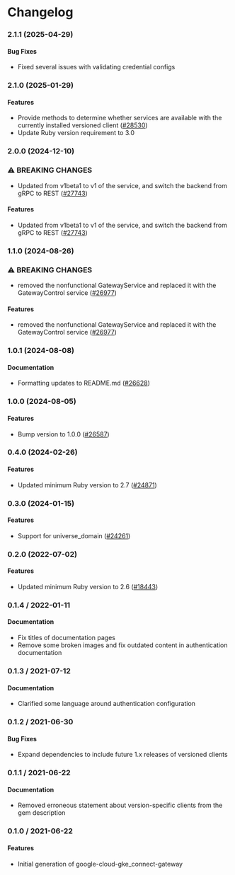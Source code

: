 # Changelog

### 2.1.1 (2025-04-29)

#### Bug Fixes

* Fixed several issues with validating credential configs 

### 2.1.0 (2025-01-29)

#### Features

* Provide methods to determine whether services are available with the currently installed versioned client ([#28530](https://github.com/googleapis/google-cloud-ruby/issues/28530)) 
* Update Ruby version requirement to 3.0 

### 2.0.0 (2024-12-10)

### ⚠ BREAKING CHANGES

* Updated from v1beta1 to v1 of the service, and switch the backend from gRPC to REST ([#27743](https://github.com/googleapis/google-cloud-ruby/issues/27743))

#### Features

* Updated from v1beta1 to v1 of the service, and switch the backend from gRPC to REST ([#27743](https://github.com/googleapis/google-cloud-ruby/issues/27743)) 

### 1.1.0 (2024-08-26)

### ⚠ BREAKING CHANGES

* removed the nonfunctional GatewayService and replaced it with the GatewayControl service ([#26977](https://github.com/googleapis/google-cloud-ruby/issues/26977))

#### Features

* removed the nonfunctional GatewayService and replaced it with the GatewayControl service ([#26977](https://github.com/googleapis/google-cloud-ruby/issues/26977)) 

### 1.0.1 (2024-08-08)

#### Documentation

* Formatting updates to README.md ([#26628](https://github.com/googleapis/google-cloud-ruby/issues/26628)) 

### 1.0.0 (2024-08-05)

#### Features

* Bump version to 1.0.0 ([#26587](https://github.com/googleapis/google-cloud-ruby/issues/26587)) 

### 0.4.0 (2024-02-26)

#### Features

* Updated minimum Ruby version to 2.7 ([#24871](https://github.com/googleapis/google-cloud-ruby/issues/24871)) 

### 0.3.0 (2024-01-15)

#### Features

* Support for universe_domain ([#24261](https://github.com/googleapis/google-cloud-ruby/issues/24261)) 

### 0.2.0 (2022-07-02)

#### Features

* Updated minimum Ruby version to 2.6 ([#18443](https://github.com/googleapis/google-cloud-ruby/issues/18443)) 

### 0.1.4 / 2022-01-11

#### Documentation

* Fix titles of documentation pages
* Remove some broken images and fix outdated content in authentication documentation

### 0.1.3 / 2021-07-12

#### Documentation

* Clarified some language around authentication configuration

### 0.1.2 / 2021-06-30

#### Bug Fixes

* Expand dependencies to include future 1.x releases of versioned clients

### 0.1.1 / 2021-06-22

#### Documentation

* Removed erroneous statement about version-specific clients from the gem description

### 0.1.0 / 2021-06-22

#### Features

* Initial generation of google-cloud-gke_connect-gateway
